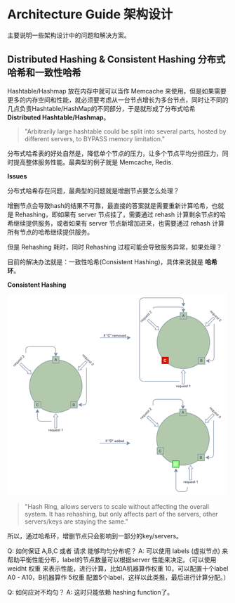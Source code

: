 # Architecture Guide 架构设计
主要说明一些架构设计中的问题和解决方案。

## Distributed Hashing & Consistent Hashing 分布式哈希和一致性哈希

Hashtable/Hashmap 放在内存中就可以当作 Memcache 来使用，但是如果需要更多的内存空间和性能，就必须要考虑从一台节点增长为多台节点，同时让不同的几点负责Hashtable/HashMap的不同部分，于是就形成了分布式哈希 __Distributed Hashtable/Hashmap__。

>"Arbitrarily large hashtable could be split into several parts, hosted by different servers, to BYPASS memory limitation."

分布式哈希表的好处自然是，降低单个节点的压力，让多个节点平均分担压力，同时提高整体服务性能。最典型的例子就是 Memcache, Redis.

__Issues__

分布式哈希存在问题，最典型的问题就是增删节点要怎么处理？

增删节点会导致hash的结果不可靠，最直接的答案就是需要重新计算哈希，也就是 Rehashing，即如果有 server 节点挂了，需要通过 rehash 计算剩余节点的哈希继续提供服务，或者如果有 server 节点新增加进来，也需要通过 rehash 计算所有节点的哈希继续提供服务。

但是 Rehashing 耗时，同时 Rehashing 过程可能会导致服务异常，如果处理？

目前的解决办法就是：一致性哈希(Consistent Hashing)，具体来说就是 __哈希环__。

__Consistent Hashing__

![Hash Ring](../assets/images/hashring.png)

> "Hash Ring, allows servers to scale without affecting the overall system. It has rehashing, but only affects part of the servers, other servers/keys are staying the same."

所以，通过哈希环，增删节点只会影响到一部分的key/servers。

Q: 如何保证 A,B,C 或者 请求 能够均匀分布呢？
A: 可以使用 labels (虚拟节点) 来帮助平衡性能分布，label的节点数量可以根据server 性能来决定。（可以使用 weidht 权重 来表示性能，进行计算，比如A机器算作权重 10，可以配置十个label A0 - A10，B机器算作 5权重 配置5个label，这样以此类推，最后进行计算分配。）

Q: 如何应对不均匀？
A: 这时只能依赖 hashing function了。
